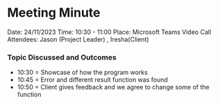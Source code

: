 # Meeting Minute

Date: 24/11/2023
Time: 10:30 - 11:00
Place: Microsoft Teams Video Call
Attendees: Jason (Project Leader) , Iresha(Client)

### Topic Discussed and Outcomes

- 10:30 = Showcase of how the program works
- 10:45 = Error and different result function was found
- 10:50 = Client gives feedback and we agree to change some of the function